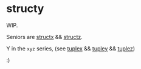 # structy

WIP.  

Seniors are [structx](https://crates.io/crates/structx) && [structz](https://crates.io/crates/structz).  

Y in the `xyz` series, (see [tuplex](https://crates.io/crates/tuplex) && [tupley](https://crates.io/crates/tupley) && [tuplez](https://crates.io/crates/tuplez))  

:)
